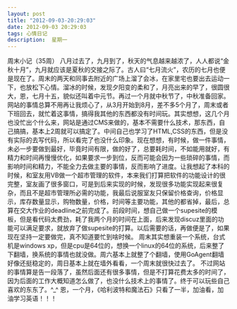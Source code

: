 ```yaml
---
layout: post
title: "2012-09-03-20:29:03"
date: 2012-09-03 20:29:03
tags: 心情日记
description:  星期一
---
```

周末小记（35周） 
	八月过去了，九月到了，秋天的气息越来越浓了，人人都说“金秋十月”，九月就应该是夏秋的交接之际了。古人曰“七月流火”，农历的七月也便是现在了。周末的两天和同事去附近的广场上溜了会冰，在家里宅也要出去运动一下，也放松下心情。溜冰的时候，发现夕阳变的柔和了，月亮出来的早了，很圆很大，恩，七月十五，貌似还叫着中元节。再过一个月就中秋节了，中秋准备回家。
网站的事情总算不用再让我烦心了，从3月开始到8月，差不多5个月了，周末或者下班回去，就忙着这事情，搞得我其他的东西都没有时间玩。其实想想，这几个月也没忙出个什么来，网站是通过CMS来做的，基本不需要什么技术，那东西，自己搞搞，基本上2周就可以搞定了。中间自己也学习了HTML,CSS的东西，但是没有实际的去写代码，所以看完了也没什么印象。现在想想，有时候，做一件事情，未必一步要做到最好，毕竟时间有限，做的好了，总要耗时间，不如能用就好，有精力和时间再慢慢优化，如果要求一步到位，反而可能会因为一些琐碎的事情，而影响时间和精力，不能全力去做主要的事情，反而影响了进度。让我想起了本科的时候，和室友用VB做一个超市管理的软件，本来我们打算把软件的功能设计的很完整，室友画了很多窗口，可是到后来实现的时候，发现很多功能实现起来很复杂，而且不是超市管理所必需的功能，我最后说服室友只保留价格查询，价格显示，库存数量显示，购物数量，价格，时间等主要功能，其他的都省掉，最后，总算在交大作业的deadline之前完成了。前段时间，想自己做一个supesite的模板，但是看代码太费劲，耗了我两个月的时间在上面，后来发现discuz里面的功能可以满足要求，就放弃了做supesite的打算。以后需要的话，再做便是了，如果现在坚持一定要做完，真不知道要忙到啥时候。
周末其实想重装一个系统，台式机是windows xp，但是cpu是64位的，想换一个linux的64位的系统，后来整了下翻墙，换系统的事情也就没做。周六基本上就整了个翻墙，使用GoAgent翻墙好像还挺稳定的，周日基本上就在墙外看看，一个周末就很快过去了。
不过网站的事情算是告一段落了，虽然后面还有很多事情，但是不打算花费太多的时间了，因为后面的工作大概知道怎么做了，也没什么技术上的事情了。终于可以玩些自己喜欢的东东了。^_^
恩，一个月，《哈利波特和魔法石》只看了一半，加油看，加油学习英语！！！
